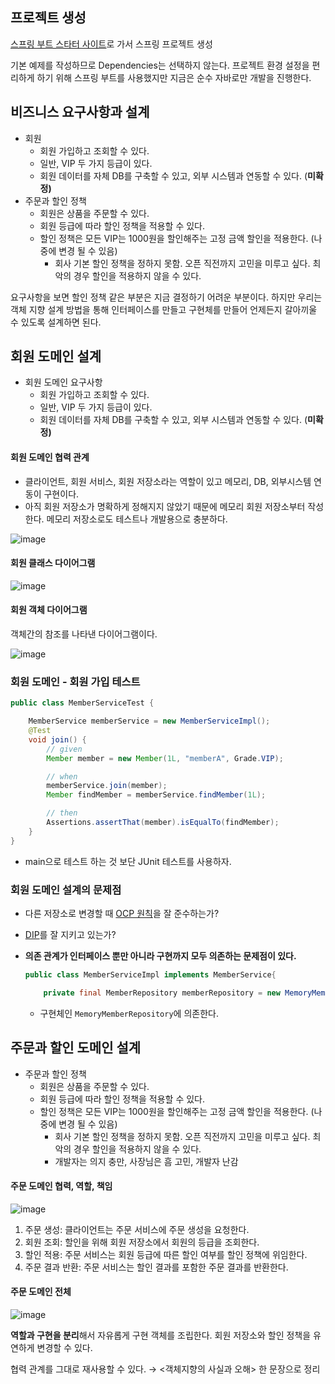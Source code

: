 ## 프로젝트 생성

[스프링 부트 스타터 사이트](https://start.spring.io/)로 가서 스프링 프로젝트 생성

기본 예제를 작성하므로 Dependencies는 선택하지 않는다. 프로젝트 환경 설정을 편리하게 하기 위해 스프링 부트를 사용했지만 지금은 순수 자바로만 개발을 진행한다.

## 비즈니스 요구사항과 설계

- 회원
    - 회원 가입하고 조회할 수 있다.
    - 일반, VIP 두 가지 등급이 있다.
    - 회원 데이터를 자체 DB를 구축할 수 있고, 외부 시스템과 연동할 수 있다. (**미확정)**
- 주문과 할인 정책
    - 회원은 상품을 주문할 수 있다.
    - 회원 등급에 따라 할인 정책을 적용할 수 있다.
    - 할인 정책은 모든 VIP는 1000원을 할인해주는 고정 금액 할인을 적용한다. (나중에 변경 될 수 있음)
        - 회사 기본 할인 정책을 정하지 못함. 오픈 직전까지 고민을 미루고 싶다. 최악의 경우 할인을 적용하지 않을 수 있다.

요구사항을 보면 할인 정책 같은 부분은 지금 결정하기 어려운 부분이다. 하지만 우리는 객체 지향 설계 방법을 통해 인터페이스를 만들고 구현체를 만들어 언제든지 갈아끼울 수 있도록 설계하면 된다.

## 회원 도메인 설계

- 회원 도메인 요구사항
    - 회원 가입하고 조회할 수 있다.
    - 일반, VIP 두 가지 등급이 있다.
    - 회원 데이터를 자체 DB를 구축할 수 있고, 외부 시스템과 연동할 수 있다. (**미확정)**

#### 회원 도메인 협력 관계

- 클라이언트, 회원 서비스, 회원 저장소라는 역할이 있고 메모리, DB, 외부시스템 연동이 구현이다.
- 아직 회원 저장소가 명확하게 정해지지 않았기 때문에 메모리 회원 저장소부터 작성한다. 메모리 저장소로도 테스트나 개발용으로 충분하다.

![image](https://github.com/muyaaho/spring-basic/assets/76798969/575b04db-69c1-49b1-932c-6a5c10ebbadb)

#### 회원 클래스 다이어그램

![image](https://github.com/muyaaho/spring-basic/assets/76798969/5207a3f7-99e3-4e55-b545-64eaa3dffac9)


#### 회원 객체 다이어그램

객체간의 참조를 나타낸 다이어그램이다. 

![image](https://github.com/muyaaho/spring-basic/assets/76798969/46f9f58b-5ea9-47b3-821b-493c7addaefd)


### 회원 도메인 - 회원 가입 테스트

```java
public class MemberServiceTest {

    MemberService memberService = new MemberServiceImpl();
    @Test
    void join() {
        // given
        Member member = new Member(1L, "memberA", Grade.VIP);

        // when
        memberService.join(member);
        Member findMember = memberService.findMember(1L);

        // then
        Assertions.assertThat(member).isEqualTo(findMember);
    }
}
```

- main으로 테스트 하는 것 보단 JUnit 테스트를 사용하자.

### 회원 도메인 설계의 문제점

- 다른 저장소로 변경할 때 [OCP 원칙](https://github.com/muyaaho/spring-basic/blob/main/docs/01%20%EA%B0%9D%EC%B2%B4%20%EC%A7%80%ED%96%A5%20%EC%84%A4%EA%B3%84%EC%99%80%20%EC%8A%A4%ED%94%84%EB%A7%81.md#2-ocp-%EA%B0%9C%EB%B0%A9-%ED%8F%90%EC%87%84-%EC%9B%90%EC%B9%99openclosed-principle)을 잘 준수하는가?
- [DIP](https://github.com/muyaaho/spring-basic/blob/main/docs/01%20%EA%B0%9D%EC%B2%B4%20%EC%A7%80%ED%96%A5%20%EC%84%A4%EA%B3%84%EC%99%80%20%EC%8A%A4%ED%94%84%EB%A7%81.md#5-dip-%EC%9D%98%EC%A1%B4%EA%B4%80%EA%B3%84-%EC%97%AD%EC%A0%84-%EC%9B%90%EC%B9%99dependency-inversion-principle)를 잘 지키고 있는가?
- **의존 관계가 인터페이스 뿐만 아니라 구현까지 모두 의존하는 문제점이 있다.**
    
    ```java
    public class MemberServiceImpl implements MemberService{
    
        private final MemberRepository memberRepository = new MemoryMemberRepository();
    ```
    
    - 구현체인 `MemoryMemberRepository`에 의존한다.

## 주문과 할인 도메인 설계

- 주문과 할인 정책
    - 회원은 상품을 주문할 수 있다.
    - 회원 등급에 따라 할인 정책을 적용할 수 있다.
    - 할인 정책은 모든 VIP는 1000원을 할인해주는 고정 금액 할인을 적용한다. (나중에 변경 될 수 있음)
        - 회사 기본 할인 정책을 정하지 못함. 오픈 직전까지 고민을 미루고 싶다. 최악의 경우 할인을 적용하지 않을 수 있다.
        - 개발자는 의지 충만, 사장님은 흠 고민, 개발자 난감

#### 주문 도메인 협력, 역할, 책임

![image](https://github.com/muyaaho/spring-basic/assets/76798969/781c6254-8bb0-447f-b253-cd8b2b2a0ae6)

1. 주문 생성: 클라이언트는 주문 서비스에 주문 생성을 요청한다.
2. 회원 조회: 할인을 위해 회원 저장소에서 회원의 등급을 조회한다.
3. 할인 적용: 주문 서비스는 회원 등급에 따른 할인 여부를 할인 정책에 위임한다.
4. 주문 결과 반환: 주문 서비스는 할인 결과를 포함한 주문 결과를 반환한다.

#### 주문 도메인 전체

![image](https://github.com/muyaaho/spring-basic/assets/76798969/937f6bce-6a4b-40c1-a1a8-97d5d3639ba8)


**역할과 구현을 분리**해서 자유롭게 구현 객체를 조립한다. 회원 저장소와 할인 정책을 유연하게 변경할 수 있다.

협력 관계를 그대로 재사용할 수 있다. → <객체지향의 사실과 오해> 한 문장으로 정리
